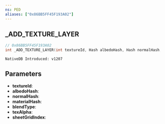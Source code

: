 ```yaml
---
ns: PED
aliases: ["0x86BB5FF45F193A02"]
---
```

## _ADD_TEXTURE_LAYER

```c
// 0x86BB5FF45F193A02
int _ADD_TEXTURE_LAYER(int textureId, Hash albedoHash, Hash normalHash, Hash materialHash, int blendType, float texAlpha, int sheetGridIndex);
```

```
NativeDB Introduced: v1207
```

## Parameters
* **textureId**:
* **albedoHash**:
* **normalHash**:
* **materialHash**:
* **blendType**:
* **texAlpha**:
* **sheetGridIndex**:
